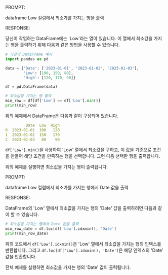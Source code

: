 PROMPT:

dataframe Low 컬럼에서 최소가를 가지는 행을 출력

RESPONSE:

당신이 작업하는 DataFrame에는 'Low'라는 열이 있습니다. 이 열에서 최소값을 가지는 행을 출력하기 위해 다음과 같은 방법을 사용할 수 있습니다.

```python
# 가상의 DataFrame 예시
import pandas as pd

data = {'Date': ['2023-01-01', '2023-01-02', '2023-01-03'],
        'Low': [100, 150, 80],
        'High': [120, 170, 90]}

df = pd.DataFrame(data)

# 최소값을 가지는 행 출력
min_row = df[df['Low'] == df['Low'].min()]
print(min_row)
```

위의 예제에서 DataFrame은 다음과 같이 구성되어 있습니다.

```yaml
         Date  Low  High
0  2023-01-01  100   120
1  2023-01-02  150   170
2  2023-01-03   80    90
```

`df['Low'].min()`을 사용하여 'Low' 열에서 최소값을 구하고, 이 값을 기준으로 조건을 만들어 해당 조건을 만족하는 행을 선택합니다. 그런 다음 선택한 행을 출력합니다.

위의 예제를 실행하면 최소값을 가지는 행이 출력됩니다.

PROMPT:

dataframe Low 컬럼에서 최소가를 가지는 행에서 Date 값을 출력

RESPONSE:

DataFrame의 'Low' 열에서 최소값을 가지는 행의 'Date' 값을 출력하려면 다음과 같이 할 수 있습니다.

```python
# 최소값을 가지는 행에서 Date 값을 출력
min_row_date = df.loc[df['Low'].idxmin(), 'Date']
print(min_row_date)
```

위의 코드에서 `df['Low'].idxmin()`은 'Low' 열에서 최소값을 가지는 행의 인덱스를 반환합니다. 그리고 `df.loc[df['Low'].idxmin(), 'Date']`은 해당 인덱스의 'Date' 값을 반환합니다.

전체 예제를 실행하면 최소값을 가지는 행의 'Date' 값이 출력됩니다.